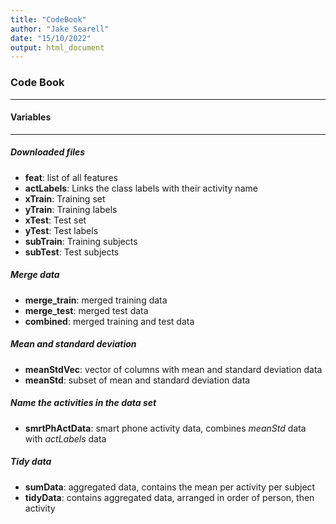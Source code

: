```yaml
---
title: "CodeBook"
author: "Jake Searell"
date: "15/10/2022"
output: html_document
---
```


### Code Book
***
  
#### Variables  
***
  
##### Downloaded files
* **feat**: list of all features   
* **actLabels**: Links the class labels with their activity name  
* **xTrain**: Training set  
* **yTrain**: Training labels  
* **xTest**: Test set  
* **yTest**: Test labels  
* **subTrain**: Training subjects  
* **subTest**: Test subjects  

  
##### Merge data
* **merge_train**: merged training data  
* **merge_test**: merged test data  
* **combined**: merged training and test data  

  
##### Mean and standard deviation
* **meanStdVec**: vector of columns with mean and standard deviation data  
* **meanStd**: subset of mean and standard deviation data  

  
##### Name the activities in the data set
* **smrtPhActData**: smart phone activity data, combines *meanStd* data with *actLabels* data  

  
##### Tidy data
* **sumData**: aggregated data, contains the mean per activity per subject  
* **tidyData**: contains aggregated data, arranged in order of person, then activity  

